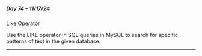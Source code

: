 ##### Day 74 – 11/17/24

Like Operator

Use the LIKE operator in SQL queries in MySQL to search for specific patterns of text in the given database.

---

